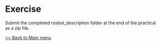 # Exercise

Submit the completed rosbot_description folder at the end of the practical as a zip file.

[<< Back to Main menu](../README.md)
